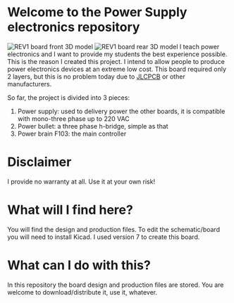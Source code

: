 # Welcome to the Power Supply electronics repository

![REV1 board front 3D model](https://github.com/power-devices/power-bullet/blob/main/production/rev1/board_front.png)
![REV1 board rear 3D model](https://github.com/power-devices/power-bullet/blob/main/production/rev1/board_rear.png)
I teach power electronics and I want to provide my students the best experience possible. This is the reason I created this project. I intend to allow people to produce power electronics devices at an extreme low cost. This board required only 2 layers, but this is no problem today due to [JLCPCB](https://jlcpcb.com/) or other manufacturers.

So far, the project is divided into 3 pieces:

 1. Power supply: used to delivery power the other boards, it is compatible with mono-three phase up to 220 VAC
 2. Power bullet: a three phase h-bridge, simple as that
 3. Power brain F103: the main controller

# Disclaimer

I provide no warranty at all. Use it at your own risk!

# What will I find here?

You will find the design and production files. To edit the schematic/board you will need to install Kicad. I used version 7 to create this board.

# What can I do with this?

In this repository the board design and production files are stored. You are welcome to download/distribute it, use it, whatever.

